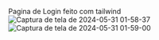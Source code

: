 Pagina de Login feito com tailwind
![Captura de tela de 2024-05-31 01-58-37](https://github.com/GabrielMbarbosa/inter-POA/assets/109046409/8128962e-dc6c-4629-b34c-aa9db2ad78ab)
![Captura de tela de 2024-05-31 01-59-00](https://github.com/GabrielMbarbosa/inter-POA/assets/109046409/91965dd8-88c7-4d74-9c79-4988babae5c3)

